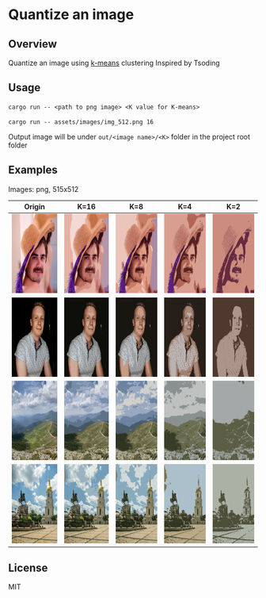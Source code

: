 # Quantize an image

## Overview
Quantize an image using [k-means](https://en.wikipedia.org/wiki/K-means_clustering) clustering
Inspired by Tsoding

## Usage
```
cargo run -- <path to png image> <K value for K-means>
```
```
cargo run -- assets/images/img_512.png 16
```

Output image will be under `out/<image name>/<K>` folder in the project root folder

## Examples
Images: png, 515x512

| Origin | K=16 | K=8 | K=4 | K=2 |
| -------|---|---|---|---|
| <img src="https://github.com/Cheshulko/Quantize-image-rs/blob/main/assets/images/Lena_512.png?raw=true" width="160" height="160"/> | <img src="https://github.com/Cheshulko/Quantize-image-rs/blob/main/out/Lena_512.png/016.png?raw=true" width="160" height="160"/> | <img src="https://github.com/Cheshulko/Quantize-image-rs/blob/main/out/Lena_512.png/008.png?raw=true" width="160" height="160"/> | <img src="https://github.com/Cheshulko/Quantize-image-rs/blob/main/out/Lena_512.png/004.png?raw=true" width="160" height="160"/> | <img src="https://github.com/Cheshulko/Quantize-image-rs/blob/main/out/Lena_512.png/002.png?raw=true" width="160" height="160"/> |
| <img src="https://github.com/Cheshulko/Quantize-image-rs/blob/main/assets/images/mche_512.png?raw=true" width="160" height="160"/> | <img src="https://github.com/Cheshulko/Quantize-image-rs/blob/main/out/mche_512.png/016.png?raw=true" width="160" height="160"/> | <img src="https://github.com/Cheshulko/Quantize-image-rs/blob/main/out/mche_512.png/008.png?raw=true" width="160" height="160"/> | <img src="https://github.com/Cheshulko/Quantize-image-rs/blob/main/out/mche_512.png/004.png?raw=true" width="160" height="160"/> | <img src="https://github.com/Cheshulko/Quantize-image-rs/blob/main/out/mche_512.png/002.png?raw=true" width="160" height="160"/> |
| <img src="https://github.com/Cheshulko/Quantize-image-rs/blob/main/assets/images/img_512.png?raw=true" width="160" height="160"/> | <img src="https://github.com/Cheshulko/Quantize-image-rs/blob/main/out/img_512.png/016.png?raw=true" width="160" height="160"/> | <img src="https://github.com/Cheshulko/Quantize-image-rs/blob/main/out/img_512.png/008.png?raw=true" width="160" height="160"/> | <img src="https://github.com/Cheshulko/Quantize-image-rs/blob/main/out/img_512.png/004.png?raw=true" width="160" height="160"/> | <img src="https://github.com/Cheshulko/Quantize-image-rs/blob/main/out/img_512.png/002.png?raw=true" width="160" height="160"/> |
| <img src="https://github.com/Cheshulko/Quantize-image-rs/blob/main/assets/images/kyiv_512.png?raw=true" width="160" height="160"/> | <img src="https://github.com/Cheshulko/Quantize-image-rs/blob/main/out/kyiv_512.png/016.png?raw=true" width="160" height="160"/> | <img src="https://github.com/Cheshulko/Quantize-image-rs/blob/main/out/kyiv_512.png/008.png?raw=true" width="160" height="160"/> | <img src="https://github.com/Cheshulko/Quantize-image-rs/blob/main/out/kyiv_512.png/004.png?raw=true" width="160" height="160"/> | <img src="https://github.com/Cheshulko/Quantize-image-rs/blob/main/out/kyiv_512.png/002.png?raw=true" width="160" height="160"/> |

## License
MIT  

